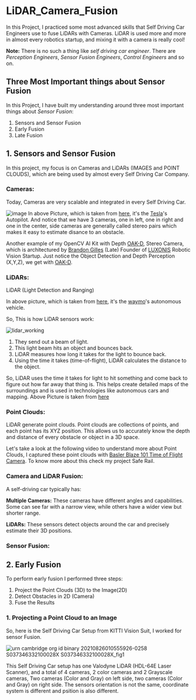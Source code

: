 # LiDAR_Camera_Fusion

In this Project, I practiced some most advanced skills that Self Driving Car Engineers use to fuse LiDARs with Cameras.
LiDAR is used more and more in almost every robotics startup, and mixing it with a camera is really cool!

**Note:** There is no such a thing like *self driving car engineer*. There are *Perception Engineers*, *Sensor Fusion Engineers*, *Control Engineers* and so on.

## Three Most Important things about Sensor Fusion
In this Project, I have built my understanding around three most important things about *Sensor Fusion*:
1. Sensors and Sensor Fusion
2. Early Fusion
3. Late Fusion

## 1. Sensors and  Sensor Fusion
In this project, my focus is on Cameras and LiDARs (IMAGES and POINT CLOUDS), which are being used by almost every Self Driving Car Company.

### Cameras:
Today, Cameras are very scalable and integrated in every Self Driving Car.

![image](https://github.com/SamiUddin-tech/LiDAR_Camera_Fusion/assets/81253183/373d00c9-d679-4543-bf05-33cf695bbd31)
In above Picture, which is taken from [here](https://electrek.co/2016/10/20/tesla-new-autopilot-hardware-suite-camera-nvidia-tesla-vision/), it's the [Tesla](https://www.tesla.com/)'s Autopilot. And notice that we have 3 cameras, one in left, one in right and one in the center, side cameras are generally called stereo pairs which makes it easy to estimate disance to an obstacle.

Another example of my OpenCV AI Kit with Depth [OAK-D](https://shop.luxonis.com/products/oak-d), Stereo Camera, which is architectured by [Brandon Gilles](https://www.linkedin.com/in/brandon-gilles-5400b734/) (Late) Founder of [LUXONIS](https://www.luxonis.com/) Robotic Vision Startup. Just notice the Object Detection and Depth Perception (X,Y,Z), we get with [OAK-D](https://shop.luxonis.com/products/oak-d).

### LiDARs:
LiDAR (Light Detection and Ranging) 

In above picture, which is taken from [here](https://www.businessinsider.com/how-does-googles-waymo-self-driving-car-work-graphic-2017-1), it's the [waymo](https://waymo.com/)'s autonomous vehicle. 

So, This is how LiDAR sensors work:

![lidar_working](https://github.com/SamiUddin-tech/LiDAR_Camera_Fusion/assets/81253183/95ea83b8-9f84-4520-ad23-dcb538bf7fd5)

1. They send out a beam of light.
2. This light beam hits an object and bounces back.
3. LiDAR measures how long it takes for the light to bounce back.
4. Using the time it takes (time-of-flight), LiDAR calculates the distance to the object.

So, LiDAR uses the time it takes for light to hit something and come back to figure out how far away that thing is. This helps create detailed maps of the surroundings and is used in technologies like autonomous cars and mapping.
Above Picture is taken from [here](https://www.mathworks.com/help/lidar/ug/lidar-processing-overview.html)

### Point Clouds:

LiDAR generate point clouds. Point clouds are collections of points, and each point has its XYZ position. This allows us to accurately know the depth and distance of every obstacle or object in a 3D space.

Let's take a look at the following video to understand more about Point Clouds, I captured these point clouds with [Basler Blaze 101 Time of Flight Camera](https://www.baslerweb.com/en/products/cameras/3d-cameras/basler-blaze/blaze-101/). To know more about this check my project Safe Rail.

### Camera and LiDAR Fusion:

A self-driving car typically has:

**Multiple Cameras:** These cameras have different angles and capabilities. Some can see far with a narrow view, while others have a wider view but shorter range.

**LiDARs:** These sensors detect objects around the car and precisely estimate their 3D positions.

### Sensor Fusion:

## 2. Early Fusion

To perform early fusion I performed three steps:

1. Project the Point Clouds (3D) to the Image(2D)
2. Detect Obstacles in 2D (Camera)
3. Fuse the Results

### 1. Projecting a Point Cloud to an Image

So, here is the Self Driving Car Setup from KITTI Vision Suit, I worked for sensor Fusion.

![urn cambridge org id binary 20210826010555926-0258 S037346332100028X S037346332100028X_fig1](https://github.com/SamiUddin-tech/LiDAR_Camera_Fusion/assets/81253183/7ff632ea-3335-4f0c-b776-6d2004535419)

This Self Driving Car setup has one Valodyne LiDAR (HDL-64E Laser Scanner), and a total of 4 cameras, 2 color cameras and 2 Grayscale cameras, Two cameras (Color and Gray) on left side, two cameras (Color and Gray) on right side. The sensors orientation is not the same, coordinate system is different and psition is also different. 



